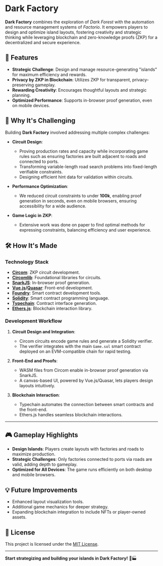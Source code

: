 # Dark Factory

**Dark Factory** combines the exploration of _Dark Forest_ with the automation and resource management systems of _Factorio_. It empowers players to design and optimize island layouts, fostering creativity and strategic thinking while leveraging blockchain and zero-knowledge proofs (ZKP) for a decentralized and secure experience.

## 🚀 Features

- **Strategic Challenge**: Design and manage resource-generating "islands" for maximum efficiency and rewards.
- **Privacy by ZKP in Blockchain**: Utilizes ZKP for transparent, privacy-preserving gameplay.
- **Rewarding Creativity**: Encourages thoughtful layouts and strategic planning.
- **Optimized Performance**: Supports in-browser proof generation, even on mobile devices.

## 🌟 Why It's Challenging

Building **Dark Factory** involved addressing multiple complex challenges:

- **Circuit Design**:

  - Proving production rates and capacity while incorporating game rules such as ensuring factories are built adjacent to roads and connected to ports.
  - Transforming variable-length road search problems into fixed-length verifiable constraints.
  - Designing efficient hint data for validation within circuits.

- **Performance Optimization**:

  - We reduced circuit constraints to under **100k**, enabling proof generation in seconds, even on mobile browsers, ensuring accessibility for a wide audience.

- **Game Logic in ZKP**:
  - Extensive work was done on paper to find optimal methods for expressing constraints, balancing efficiency and user experience.

## 🛠️ How It's Made

### Technology Stack

- **[Circom](https://github.com/iden3/circom)**: ZKP circuit development.
- **[Circomlib](https://github.com/iden3/circomlib)**: Foundational libraries for circuits.
- **[SnarkJS](https://github.com/iden3/snarkjs)**: In-browser proof generation.
- **[Vue.js](https://vuejs.org/)/[Quasar](https://quasar.dev/)**: Front-end development.
- **[Foundry](https://github.com/foundry-rs/foundry)**: Smart contract development tools.
- **[Solidity](https://soliditylang.org/)**: Smart contract programming language.
- **[Typechain](https://github.com/dethcrypto/TypeChain)**: Contract interface generation.
- **[Ethers.js](https://docs.ethers.io/)**: Blockchain interaction library.

### Development Workflow

1. **Circuit Design and Integration**:

   - Circom circuits encode game rules and generate a Solidity verifier.
   - The verifier integrates with the main `Game.sol` smart contract deployed on an EVM-compatible chain for rapid testing.

2. **Front-End and Proofs**:

   - WASM files from Circom enable in-browser proof generation via SnarkJS.
   - A canvas-based UI, powered by Vue.js/Quasar, lets players design layouts intuitively.

3. **Blockchain Interaction**:
   - Typechain automates the connection between smart contracts and the front-end.
   - Ethers.js handles seamless blockchain interactions.

---

## 🎮 Gameplay Highlights

- **Design Islands**: Players create layouts with factories and roads to maximize production.
- **Strategic Challenges**: Only factories connected to ports via roads are valid, adding depth to gameplay.
- **Optimized for All Devices**: The game runs efficiently on both desktop and mobile browsers.

## 💡 Future Improvements

- Enhanced layout visualization tools.
- Additional game mechanics for deeper strategy.
- Expanding blockchain integration to include NFTs or player-owned assets.

## 📄 License

This project is licensed under the [MIT License](LICENSE).

---

**Start strategizing and building your islands in Dark Factory!** 🌌🏭
